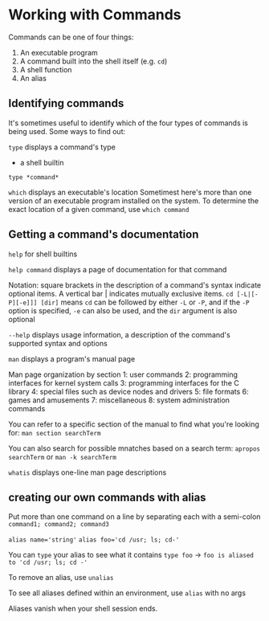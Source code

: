 # Working with Commands

Commands can be one of four things:
1. An executable program 
2. A command built into the shell itself (e.g. `cd`)
3. A shell function 
4. An alias

## Identifying commands

It's sometimes useful to identify which of the four types of commands is being used. Some ways to find out:

`type` displays a command's type
- a shell builtin

`type *command*`

`which` displays an executable's location
Sometimest here's more than one version of an executable program installed on the system. To determine the exact location of a given command, use 
`which command`

## Getting a command's documentation

`help` for shell builtins

`help command` displays a page of documentation for that command

Notation: square brackets in the description of a command's syntax indicate optional items. A vertical bar | indicates mutually exclusive items.
`cd [-L|[-P][-e]]] [dir]`
means `cd` can be followed by either `-L` or `-P`, and if the `-P` option is specified, `-e` can also be used, and the `dir` argument is also optional

`--help` displays usage information, a description of the command's supported syntax and options

`man` displays a program's manual page

Man page organization by section
1: user commands
2: programming interfaces for kernel system calls
3: programming interfaces for the C library
4: special files such as device nodes and drivers
5: file formats
6: games and amusements
7: miscellaneous
8: system administration commands

You can refer to a specific section of the manual to find what you're looking for: `man section searchTerm`

You can also search for possible mnatches based on a search term: `apropos searchTerm` or `man -k searchTerm`

`whatis` displays one-line man page descriptions

## creating our own commands with alias

Put more than one command on a line by separating each with a semi-colon
`command1; command2; command3`

`alias name='string'`
`alias foo='cd /usr; ls; cd-'`

You can `type` your alias to see what it contains
`type foo` -> `foo is aliased to 'cd /usr; ls; cd -'`

To remove an alias, use `unalias`

To see all aliases defined within an environment, use `alias` with no args

Aliases vanish when your shell session ends.